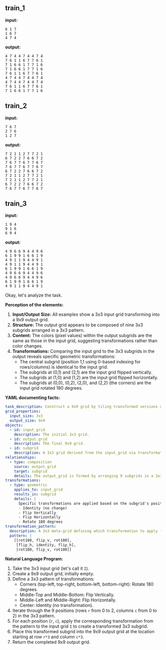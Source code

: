 
## train_1

**input:**
```
6 1 7
1 6 7
4 7 4
```


**output:**
```
4 7 4 4 7 4 4 7 4
7 6 1 1 6 7 7 6 1
7 1 6 6 1 7 7 1 6
7 1 6 6 1 7 7 1 6
7 6 1 1 6 7 7 6 1
4 7 4 4 7 4 4 7 4
4 7 4 4 7 4 4 7 4
7 6 1 1 6 7 7 6 1
7 1 6 6 1 7 7 1 6
```


## train_2

**input:**
```
7 6 7
2 7 6
1 2 7
```


**output:**
```
7 2 1 1 2 7 7 2 1
6 7 2 2 7 6 6 7 2
7 6 7 7 6 7 7 6 7
7 6 7 7 6 7 7 6 7
6 7 2 2 7 6 6 7 2
7 2 1 1 2 7 7 2 1
7 2 1 1 2 7 7 2 1
6 7 2 2 7 6 6 7 2
7 6 7 7 6 7 7 6 7
```


## train_3

**input:**
```
1 9 4
9 1 6
6 9 4
```


**output:**
```
4 9 6 6 9 4 4 9 6
6 1 9 9 1 6 6 1 9
4 9 1 1 9 4 4 9 1
4 9 1 1 9 4 4 9 1
6 1 9 9 1 6 6 1 9
4 9 6 6 9 4 4 9 6
4 9 6 6 9 4 4 9 6
6 1 9 9 1 6 6 1 9
4 9 1 1 9 4 4 9 1
```

Okay, let's analyze the task.

**Perception of the elements:**

1.  **Input/Output Size:** All examples show a 3x3 input grid transforming into a 9x9 output grid.
2.  **Structure:** The output grid appears to be composed of nine 3x3 subgrids arranged in a 3x3 pattern.
3.  **Content:** The colors (pixel values) within the output subgrids are the same as those in the input grid, suggesting transformations rather than color changes.
4.  **Transformations:** Comparing the input grid to the 3x3 subgrids in the output reveals specific geometric transformations:
    *   The central subgrid (position 1,1 using 0-based indexing for rows/columns) is identical to the input grid.
    *   The subgrids at (0,1) and (2,1) are the input grid flipped vertically.
    *   The subgrids at (1,0) and (1,2) are the input grid flipped horizontally.
    *   The subgrids at (0,0), (0,2), (2,0), and (2,2) (the corners) are the input grid rotated 180 degrees.

**YAML documenting facts:**


```yaml
task_description: Construct a 9x9 grid by tiling transformed versions of the input 3x3 grid.
grid_properties:
  input_size: 3x3
  output_size: 9x9
objects:
  - id: input_grid
    description: The initial 3x3 grid.
  - id: output_grid
    description: The final 9x9 grid.
  - id: subgrid
    description: A 3x3 grid derived from the input_grid via transformation. The output_grid is composed of 9 subgrids.
relationships:
  - type: composition
    source: output_grid
    target: subgrid
    details: The output_grid is formed by arranging 9 subgrids in a 3x3 pattern.
transformations:
  - type: geometric
    applies_to: input_grid
    results_in: subgrid
    details: |
      Specific transformations are applied based on the subgrid's position within the 3x3 output arrangement:
      - Identity (no change)
      - Flip Vertically
      - Flip Horizontally
      - Rotate 180 degrees
transformation_pattern:
  description: A 3x3 meta-grid defining which transformation to apply for each subgrid position.
  pattern: |
    [[rot180, flip_v, rot180],
     [flip_h, identity, flip_h],
     [rot180, flip_v, rot180]]
```


**Natural Language Program:**

1.  Take the 3x3 input grid (let's call it `I`).
2.  Create a 9x9 output grid, initially empty.
3.  Define a 3x3 pattern of transformations:
    *   Corners (top-left, top-right, bottom-left, bottom-right): Rotate 180 degrees.
    *   Middle-Top and Middle-Bottom: Flip Vertically.
    *   Middle-Left and Middle-Right: Flip Horizontally.
    *   Center: Identity (no transformation).
4.  Iterate through the 9 positions (rows `r` from 0 to 2, columns `c` from 0 to 2) in the 3x3 pattern.
5.  For each position (`r`, `c`), apply the corresponding transformation from the pattern to the input grid `I` to create a transformed 3x3 subgrid.
6.  Place this transformed subgrid into the 9x9 output grid at the location starting at row `r*3` and column `c*3`.
7.  Return the completed 9x9 output grid.
